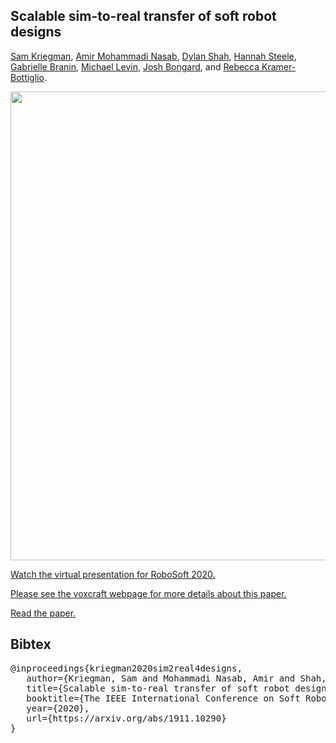 Scalable sim-to-real transfer of soft robot designs
--------------------
[Sam Kriegman](https://scholar.google.com/citations?user=DCIwaLwAAAAJ), 
[Amir Mohammadi Nasab](https://scholar.google.com/citations?user=dgUQLJ0AAAAJ), 
[Dylan Shah](https://scholar.google.com/citations?user=bfxXEJkAAAAJ),
[Hannah Steele](https://www.linkedin.com/in/hannah-steele-2a7973172), 
[Gabrielle Branin](https://www.linkedin.com/in/gaby-branin),
[Michael Levin](https://scholar.google.com/citations?user=luouyakAAAAJ), 
[Josh Bongard](https://scholar.google.com/citations?user=Dj-kPasAAAAJ),
and
[Rebecca Kramer-Bottiglio](https://scholar.google.com/citations?user=2ARbFNoAAAAJ).<br>

<img src="https://github.com/skriegman/2020-RoboSoft/blob/master/misc/roboSoftTeaser.png" width="750">



<a href="https://youtu.be/0dVdk8XCN9U">Watch the virtual presentation for RoboSoft 2020.</a>


<a href="https://voxcraft.github.io/">Please see the voxcraft webpage for more details about this paper.</a>


<a href="https://arxiv.org/abs/1911.10290">Read the paper.</a>


Bibtex
------------
<pre>
@inproceedings{kriegman2020sim2real4designs,
&nbsp;&nbsp; author={Kriegman, Sam and Mohammadi Nasab, Amir and Shah, Dylan and Steele, Hannah and Branin, Gabrielle and Levin, Michael and Bongard, Josh and Kramer-Bottiglio, Rebecca},
&nbsp;&nbsp; title={Scalable sim-to-real transfer of soft robot designs},
&nbsp;&nbsp; booktitle={The IEEE International Conference on Soft Robotics (RoboSoft)},
&nbsp;&nbsp; year={2020},
&nbsp;&nbsp; url={https://arxiv.org/abs/1911.10290}
}
</pre>
